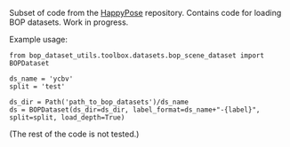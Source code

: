 Subset of code from the [HappyPose](https://github.com/agimus-project/happypose) repository. Contains code for loading BOP datasets. Work in progress.

Example usage:
```
from bop_dataset_utils.toolbox.datasets.bop_scene_dataset import BOPDataset

ds_name = 'ycbv'
split = 'test'

ds_dir = Path('path_to_bop_datasets')/ds_name
ds = BOPDataset(ds_dir=ds_dir, label_format=ds_name+"-{label}", split=split, load_depth=True)
```
(The rest of the code is not tested.)
